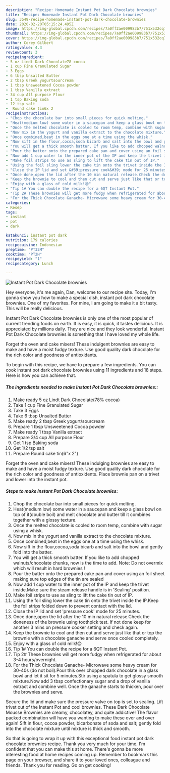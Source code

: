 ```yaml
---
description: "Recipe: Homemade Instant Pot Dark Chocolate brownies"
title: "Recipe: Homemade Instant Pot Dark Chocolate brownies"
slug: 3549-recipe-homemade-instant-pot-dark-chocolate-brownies
date: 2020-02-20T05:15:24.495Z
image: https://img-global.cpcdn.com/recipes/7a0ff2ae009983b7/751x532cq70/instant-pot-dark-chocolate-brownies-recipe-main-photo.jpg
thumbnail: https://img-global.cpcdn.com/recipes/7a0ff2ae009983b7/751x532cq70/instant-pot-dark-chocolate-brownies-recipe-main-photo.jpg
cover: https://img-global.cpcdn.com/recipes/7a0ff2ae009983b7/751x532cq70/instant-pot-dark-chocolate-brownies-recipe-main-photo.jpg
author: Corey Gilbert
ratingvalue: 4.3
reviewcount: 3
recipeingredient:
- 5 oz Lindt Dark Chocolate78 cocoa
- 1 cup Fine Granulated Sugar
- 3 Eggs
- 6 tbsp Unsalted Butter
- 2 tbsp Greek yogurtsourcream
- 1 tbsp Unsweetened Cocoa powder
- 1 tbsp Vanilla extract
- 34 cup All purpose Flour
- 1 tsp Baking soda
- 12 tsp salt
-  Round cake tin6x 2
recipeinstructions:
- "Chop the chocolate bar into small pieces for quick melting."
- "Heat(medium low) some water in a saucepan and keep a glass bowl on top of it(double boil) and melt chocolate and butter till it combines together with a glossy texture."
- "Once the melted chocolate is cooled to room temp, combine with sugar using a whisk."
- "Now mix in the yogurt and vanilla extract to the chocolate mixture."
- "Once combined,beat in the eggs one at a time using the whisk."
- "Now sift in the flour,cocoa,soda bicarb and salt into the bowl and gently fold into the batter."
- "You will get a thick smooth batter. If you like to add chopped walnuts/chocolate chunks, now is the time to add. Note: Do not overmix which will result in hard brownies !"
- "Pour the batter onto the prepared cake pan and cover using an foil sheet making sure top edges of the tin are sealed"
- "Now add 1 cup water to the inner pot of the IP and keep the trivet inside.Make sure the steam release handle is in &#39;Sealing&#39; position."
- "Make foil strips to use as sling to lift the cake tin out of IP."
- "Using the foil sling lower the cake tin onto the trivet inside the IP.Keep the foil strips folded down to prevent contact with the lid."
- "Close the IP lid and set &#39;pressure cook&#39; mode for 25 minutes."
- "Once done,open the lid after the 10 min natural release.Check the doneness of the brownie using toothpick test. If not done keep for another 3 mins on pressure cooker setting and check again."
- "Keep the brownie to cool and then cut and serve just like that or top the brownie with a chocolate ganache and serve once cooled completely."
- "Enjoy with a glass of cold milk!😍"
- "Tip 1# You can double the recipe for a 6QT Instant Pot."
- "Tip 2# These brownies will get more fudgy when refrigerated for about 3-4 hours/overnight."
- "For the Thick Chocolate Ganache- Microwave some heavy cream for 30-40s (do not boil).Pour this over chopped dark chocolate in a glass bowl and let it sit for 5 minutes.Stir using a spatula to get glossy smooth mixture.Now add 3 tbsp confectionary sugar and a drop of vanilla extract and combine well. Once the ganache starts to thicken, pour over the brownies and serve."
categories:
- Resep
tags:
- instant
- pot
- dark

katakunci: instant pot dark
nutrition: 179 calories
recipecuisine: Indonesian
preptime: "PT32M"
cooktime: "PT2H"
recipeyield: "1"
recipecategory: Lunch

---
```



![Instant Pot Dark Chocolate brownies](https://img-global.cpcdn.com/recipes/7a0ff2ae009983b7/751x532cq70/instant-pot-dark-chocolate-brownies-recipe-main-photo.jpg)

Hey everyone, it's me again, Dan, welcome to our recipe site. Today, I'm gonna show you how to make a special dish, instant pot dark chocolate brownies. One of my favorites. For mine, I am going to make it a bit tasty. This will be really delicious.

Instant Pot Dark Chocolate brownies is only one of the most popular of current trending foods on earth. It is easy, it is quick, it tastes delicious. It is appreciated by millions daily. They are nice and they look wonderful. Instant Pot Dark Chocolate brownies is something that I have loved my whole life.

Forget the oven and cake mixers! These indulgent brownies are easy to make and have a moist fudgy texture. Use good quality dark chocolate for the rich color and goodness of antioxidants.


To begin with this recipe, we have to prepare a few ingredients. You can cook instant pot dark chocolate brownies using 11 ingredients and 18 steps. Here is how you can achieve that.

##### The ingredients needed to make Instant Pot Dark Chocolate brownies::

1. Make ready 5 oz Lindt Dark Chocolate(78% cocoa)
1. Take 1 cup Fine Granulated Sugar
1. Take 3 Eggs
1. Take 6 tbsp Unsalted Butter
1. Make ready 2 tbsp Greek yogurt/sourcream
1. Prepare 1 tbsp Unsweetened Cocoa powder
1. Make ready 1 tbsp Vanilla extract
1. Prepare 3/4 cup All purpose Flour
1. Get 1 tsp Baking soda
1. Get 1/2 tsp salt
1. Prepare  Round cake tin(6&#34;x 2&#34;)


Forget the oven and cake mixers! These indulging brownies are easy to make and have a moist fudgy texture. Use good quality dark chocolate for the rich color and goodness of antioxidents. Place brownie pan on a trivet and lower into the instant pot. 

##### Steps to make Instant Pot Dark Chocolate brownies:

1. Chop the chocolate bar into small pieces for quick melting.
1. Heat(medium low) some water in a saucepan and keep a glass bowl on top of it(double boil) and melt chocolate and butter till it combines together with a glossy texture.
1. Once the melted chocolate is cooled to room temp, combine with sugar using a whisk.
1. Now mix in the yogurt and vanilla extract to the chocolate mixture.
1. Once combined,beat in the eggs one at a time using the whisk.
1. Now sift in the flour,cocoa,soda bicarb and salt into the bowl and gently fold into the batter.
1. You will get a thick smooth batter. If you like to add chopped walnuts/chocolate chunks, now is the time to add. Note: Do not overmix which will result in hard brownies !
1. Pour the batter onto the prepared cake pan and cover using an foil sheet making sure top edges of the tin are sealed
1. Now add 1 cup water to the inner pot of the IP and keep the trivet inside.Make sure the steam release handle is in &#39;Sealing&#39; position.
1. Make foil strips to use as sling to lift the cake tin out of IP.
1. Using the foil sling lower the cake tin onto the trivet inside the IP.Keep the foil strips folded down to prevent contact with the lid.
1. Close the IP lid and set &#39;pressure cook&#39; mode for 25 minutes.
1. Once done,open the lid after the 10 min natural release.Check the doneness of the brownie using toothpick test. If not done keep for another 3 mins on pressure cooker setting and check again.
1. Keep the brownie to cool and then cut and serve just like that or top the brownie with a chocolate ganache and serve once cooled completely.
1. Enjoy with a glass of cold milk!😍
1. Tip 1# You can double the recipe for a 6QT Instant Pot.
1. Tip 2# These brownies will get more fudgy when refrigerated for about 3-4 hours/overnight.
1. For the Thick Chocolate Ganache- Microwave some heavy cream for 30-40s (do not boil).Pour this over chopped dark chocolate in a glass bowl and let it sit for 5 minutes.Stir using a spatula to get glossy smooth mixture.Now add 3 tbsp confectionary sugar and a drop of vanilla extract and combine well. Once the ganache starts to thicken, pour over the brownies and serve.


Secure the lid and make sure the pressure valve on top is set to sealing. Lift trivet out of the Instant Pot and cool brownies. These Dark Chocolate Mousse Brownies are creamy, chocolatey, and quite addictive! The flavor packed combination will have you wanting to make these over and over again! Sift in flour, cocoa powder, bicarbonate of soda and salt; gently fold into the chocolate mixture until mixture is thick and smooth. 

So that is going to wrap it up with this exceptional food instant pot dark chocolate brownies recipe. Thank you very much for your time. I'm confident that you can make this at home. There's gonna be more interesting food at home recipes coming up. Remember to bookmark this page on your browser, and share it to your loved ones, colleague and friends. Thank you for reading. Go on get cooking!
